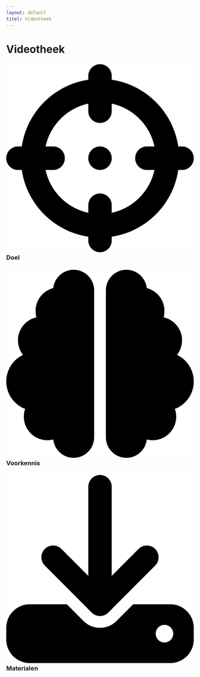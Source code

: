 ```yaml
---
layout: default
titel: Videotheek
---
```


# Videotheek

### <span><img class="inline-h2-icon" src="../assets/svg/crosshairs.svg" /> Doel</span>

### <span><img class="inline-h2-icon" src="../assets/svg/brain.svg" /> Voorkennis</span>

### <span><img class="inline-h2-icon" src="../assets/svg/download.svg" /> Materialen</span>